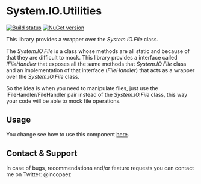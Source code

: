 System.IO.Utilities
===================

[![Build status](https://ci.appveyor.com/api/projects/status/r8hur4kbfalqfudg?svg=true)](https://ci.appveyor.com/project/nicopaez/system-io-utilities) [![NuGet version](https://badge.fury.io/nu/system.io.utilities.svg)](https://badge.fury.io/nu/system.io.utilities)


This library provides a wrapper over the _System.IO.File_ class. 

The _System.IO.File_ is a class whose methods are all static and because of that they are difficult to mock. This library provides a interface called _IFileHandler_ that exposes all the same methods that _System.IO.File_ class and an implementation of that interface (_FileHandler_) that acts as a wrapper over the _System.IO.File_ class.

So the idea is when you need to manipulate files, just use the IFileHandler/FileHandler pair instead of the _System.IO.File_  class, this way your code will be able to mock file operations.

Usage
-----

You change see how to use this component [here](https://github.com/nicopaez/System.IO.Utilities/blob/master/System.IO.Utilities.Tests/IFileHandlerTest.cs).

Contact & Support
-----------------

In case of bugs, recommendations and/or feature requests you can contact me on Twitter: @incopaez



 
